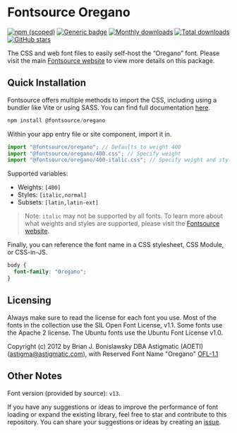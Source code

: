 # Fontsource Oregano

[![npm (scoped)](https://img.shields.io/npm/v/@fontsource/oregano?color=brightgreen)](https://www.npmjs.com/package/@fontsource/oregano) [![Generic badge](https://img.shields.io/badge/fontsource-passing-brightgreen)](https://github.com/fontsource/fontsource) [![Monthly downloads](https://badgen.net/npm/dm/@fontsource/oregano)](https://github.com/fontsource/fontsource) [![Total downloads](https://badgen.net/npm/dt/@fontsource/oregano)](https://github.com/fontsource/fontsource) [![GitHub stars](https://img.shields.io/github/stars/fontsource/fontsource.svg?style=social&label=Star)](https://github.com/fontsource/fontsource/stargazers)

The CSS and web font files to easily self-host the “Oregano” font. Please visit the main [Fontsource website](https://fontsource.org/fonts/oregano) to view more details on this package.

## Quick Installation

Fontsource offers multiple methods to import the CSS, including using a bundler like Vite or using SASS. You can find full documentation [here](https://fontsource.org/docs/getting-started/introduction).

```javascript
npm install @fontsource/oregano
```

Within your app entry file or site component, import it in.

```javascript
import "@fontsource/oregano"; // Defaults to weight 400
import "@fontsource/oregano/400.css"; // Specify weight
import "@fontsource/oregano/400-italic.css"; // Specify weight and style
```

Supported variables:
- Weights: `[400]`
- Styles: `[italic,normal]`
- Subsets: `[latin,latin-ext]`

> Note: `italic` may not be supported by all fonts. To learn more about what weights and styles are supported, please visit the [Fontsource website](https://fontsource.org/fonts/oregano).

Finally, you can reference the font name in a CSS stylesheet, CSS Module, or CSS-in-JS.

```css
body {
  font-family: "Oregano";
}
```

## Licensing
Always make sure to read the license for each font you use. Most of the fonts in the collection use the SIL Open Font License, v1.1. Some fonts use the Apache 2 license. The Ubuntu fonts use the Ubuntu Font License v1.0.

Copyright (c) 2012 by Brian J. Bonislawsky DBA Astigmatic (AOETI) (astigma@astigmatic.com), with Reserved Font Name "Oregano"
[OFL-1.1](http://scripts.sil.org/OFL)

## Other Notes
Font version (provided by source): `v13`.

If you have any suggestions or ideas to improve the performance of font loading or expand the existing library, feel free to star and contribute to this repository. You can share your suggestions or ideas by creating an [issue](https://github.com/fontsource/fontsource/issues).